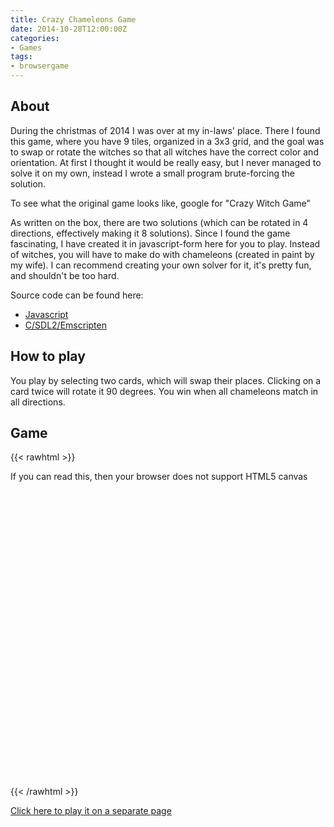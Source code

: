 ```yaml
---
title: Crazy Chameleons Game
date: 2014-10-28T12:00:00Z
categories:
- Games
tags:
- browsergame
---
```

## About

During the christmas of 2014 I was over at my in-laws' place. There I found this
game, where you have 9 tiles, organized in a 3x3 grid, and the goal was to
swap or rotate the witches so that all witches have the correct color and
orientation. At first I thought it would be really easy, but I never managed to
solve it on my own, instead I wrote a small program brute-forcing the solution.

To see what the original game looks like, google for "Crazy Witch Game"

As written on the box, there are two solutions (which can be rotated in 4
directions, effectively making it 8 solutions). Since I found the game
fascinating, I have created it in javascript-form here for you to play. Instead
of witches, you will have to make do with chameleons (created in paint by my wife).
I can recommend creating your own solver for it, it's pretty fun, and shouldn't
be too hard.


Source code can be found here:
* [Javascript](https://github.com/lollek/crazykamo.js)
* [C/SDL2/Emscripten](https://github.com/lollek/crazykamo-emscripten)

## How to play

You play by selecting two cards, which will swap their places. Clicking on a
card twice will rotate it 90 degrees. You win when all chameleons match in all
directions.

## Game

{{< rawhtml >}}
<script type="text/javascript" src="/crazykamo.js/crazykamo.js"></script>
<canvas id="stdscr" width="200" height="200" tabindex="1" style="margin: auto; display: block">
  If you can read this, then your browser does not support HTML5 canvas
</canvas>
<script>
  document.getElementById("stdscr").onselectstart = function() { return false; }
  initMain("stdscr", "/crazykamo.js/kamo.png");
</script>
{{< /rawhtml >}}

[Click here to play it on a separate page](/crazykamo.js)

